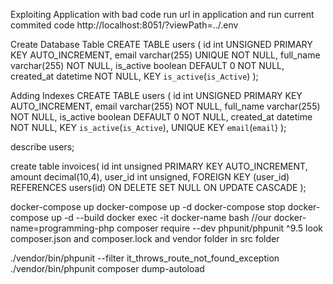 Exploiting Application with bad code
run url in application and run current commited code
http://localhost:8051/?viewPath=../.env

Create Database Table
CREATE TABLE users (
    id int UNSIGNED PRIMARY KEY AUTO_INCREMENT,
    email varchar(255) UNIQUE NOT NULL,
    full_name varchar(255) NOT NULL,
    is_active boolean DEFAULT 0 NOT NULL,
    created_at datetime NOT NULL,
    KEY `is_active`(`is_Active`)
);

Adding Indexes
CREATE TABLE users (
    id int UNSIGNED PRIMARY KEY AUTO_INCREMENT,
    email varchar(255) NOT NULL,
    full_name varchar(255) NOT NULL,
    is_active boolean DEFAULT 0 NOT NULL,
    created_at datetime NOT NULL,
    KEY `is_active`(`is_Active`),
    UNIQUE KEY `email`(`email`)
);

describe users;

create table invoices(
    id int unsigned PRIMARY KEY AUTO_INCREMENT,
    amount decimal(10,4),
    user_id int unsigned,
    FOREIGN KEY (user_id) REFERENCES users(id) ON DELETE SET NULL ON UPDATE CASCADE
);


docker-compose up
docker-compose up -d
docker-compose stop
docker-compose up -d --build
docker exec -it docker-name bash //our docker-name=programming-php
composer require --dev phpunit/phpunit ^9.5
look composer.json and composer.lock and vendor folder in src folder


./vendor/bin/phpunit --filter it_throws_route_not_found_exception
./vendor/bin/phpunit
composer dump-autoload
